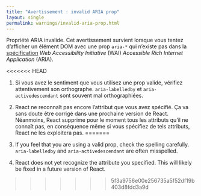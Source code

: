```yaml
---
title: "Avertissement : invalid ARIA prop"
layout: single
permalink: warnings/invalid-aria-prop.html
---
```


Propriété ARIA invalide. Cet avertissement survient lorsque vous tentez d’afficher un élément DOM avec une prop `aria-*` qui n’existe pas dans la [spécification](https://www.w3.org/TR/wai-aria-1.1/#states_and_properties) *Web Accessibility Initiative* (WAI) *Accessible Rich Internet Application* (ARIA).

<<<<<<< HEAD
1. Si vous avez le sentiment que vous utilisez une prop valide, vérifiez attentivement son orthographe.  `aria-labelledby` et `aria-activedescendant` sont souvent mal orthographiées.
2. React ne reconnaît pas encore l’attribut que vous avez spécifié. Ça va sans doute être corrigé dans une prochaine version de React. Néanmoins, React supprime pour le moment tous les attributs qu’il ne connaît pas, en conséquence même si vous spécifiez de tels attributs, React ne les exploitera pas.
=======
1. If you feel that you are using a valid prop, check the spelling carefully. `aria-labelledby` and `aria-activedescendant` are often misspelled.

2. React does not yet recognize the attribute you specified. This will likely be fixed in a future version of React.
>>>>>>> 5f3a9756e00e256735a5f52df19b403d8fdd3a9d
